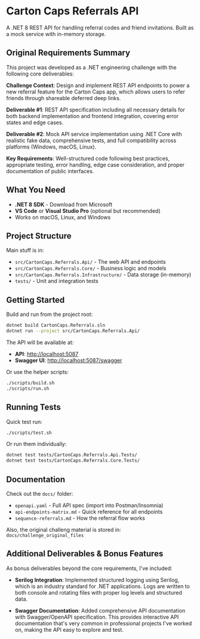 # Carton Caps Referrals API

A .NET 8 REST API for handling referral codes and friend invitations. Built as a mock service with in-memory storage.

## Original Requirements Summary

This project was developed as a .NET engineering challenge with the following core deliverables:

**Challenge Context**: Design and implement REST API endpoints to power a new referral feature for the Carton Caps app, which allows users to refer friends through shareable deferred deep links.

**Deliverable #1**: REST API specification including all necessary details for both backend implementation and frontend integration, covering error states and edge cases.

**Deliverable #2**: Mock API service implementation using .NET Core with realistic fake data, comprehensive tests, and full compatibility across platforms (Windows, macOS, Linux).

**Key Requirements**: Well-structured code following best practices, appropriate testing, error handling, edge case consideration, and proper documentation of public interfaces.

## What You Need

- **.NET 8 SDK** - Download from Microsoft
- **VS Code** or **Visual Studio Pro** (optional but recommended)
- Works on macOS, Linux, and Windows

## Project Structure

Main stuff is in:

- `src/CartonCaps.Referrals.Api/` - The web API and endpoints
- `src/CartonCaps.Referrals.Core/` - Business logic and models  
- `src/CartonCaps.Referrals.Infrastructure/` - Data storage (in-memory)
- `tests/` - Unit and integration tests

## Getting Started

Build and run from the project root:

```bash
dotnet build CartonCaps.Referrals.sln
dotnet run --project src/CartonCaps.Referrals.Api/
```

The API will be available at:

- **API**: <http://localhost:5087>
- **Swagger UI**: <http://localhost:5087/swagger>

Or use the helper scripts:

```bash
./scripts/build.sh
./scripts/run.sh
```

## Running Tests

Quick test run:

```bash
./scripts/test.sh
```

Or run them individually:

```bash
dotnet test tests/CartonCaps.Referrals.Api.Tests/
dotnet test tests/CartonCaps.Referrals.Core.Tests/
```

## Documentation

Check out the `docs/` folder:

- `openapi.yaml` - Full API spec (import into Postman/Insomnia)
- `api-endpoints-matrix.md` - Quick reference for all endpoints
- `sequence-referrals.md` - How the referral flow works

Also, the original challeng material is stored in: `docs/challenge_original_files`

## Additional Deliverables & Bonus Features

As bonus deliverables beyond the core requirements, I've included:

- **Serilog Integration**: Implemented structured logging using Serilog, which is an industry standard for .NET applications. Logs are written to both console and rotating files with proper log levels and structured data.

- **Swagger Documentation**: Added comprehensive API documentation with Swagger/OpenAPI specification. This provides interactive API documentation that's very common in professional projects I've worked on, making the API easy to explore and test.
